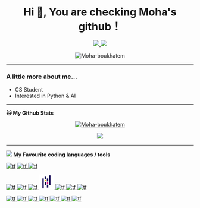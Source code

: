 <h1 align="center">  Hi 👋, You are checking Moha's github！</h1>
<p align="center">

<p align="center">
<a href="https://www.linkedin.com/in/mohamed-el-hadi-boukhatem-a38474174/">
<img src="https://img.shields.io/badge/-Mohamed-blue?style=flat-square&logo=Linkedin&logoColor=white&link=https://www.linkedin.com/in/mohamed-el-hadi-boukhatem-a38474174/"/>
</a>
<img src="https://img.shields.io/github/followers/Moha-boukhatem?label=Follow&style=social"/>
</p>
<p align="center">
	<img src="https://komarev.com/ghpvc/?username=Moha-boukhatem&label=Profile%20views&color=0e75b6&style=flat" alt="Moha-boukhatem" />
</p>

---


### A little more about me...  
- CS Student
- Interested in Python & AI


---
<!--START_SECTION:waka-->

**🐱 My Github Stats** 

<p align="center">
<a href="https://github.com/ryo-ma/github-profile-trophy"><img src="https://github-profile-trophy.vercel.app/?username=Moha-boukhatem&theme=dracula" alt="Moha-boukhatem" /></a>
</p>

<p align="center">
<img src="https://metrics.lecoq.io/Moha-boukhatem?template=classic&base.header=0&base.activity=0&base.community=0&base.repositories=0&base.metadata=0&isocalendar=1&languages=1&isocalendar.duration=half-year&languages.ignored=html%2Ccss%2C&languages.limit=8&languages.threshold=0%25&languages.colors=github&languages.sections=most-used&languages.indepth=false&languages.analysis.timeout=15&languages.categories=markup%2C%20programming&languages.recent.categories=markup%2C%20programming&languages.recent.load=300&languages.recent.days=14&config.timezone=Africa%2FAlgiers" />
</p>

<!--END_SECTION:waka-->

---
**<img src="https://media.giphy.com/media/WUlplcMpOCEmTGBtBW/giphy.gif" width="30">  My Favourite coding languages / tools** 

<p>
<a href="#" target="_blank"> <img src="https://www.vectorlogo.zone/logos/python/python-icon.svg" alt="tf" width="40" height="40"/></a> 
<a href="#" target="_blank"> <img src="https://www.vectorlogo.zone/logos/r-project/r-project-icon.svg" alt="tf" width="40" height="40"/> </a> 
<a href="#" target="_blank"> <img src="https://www.vectorlogo.zone/logos/java/java-icon.svg" alt="tf" width="40" height="40"/> </a> 

<a href="#" target="_blank"> <img src="https://www.vectorlogo.zone/logos/tensorflow/tensorflow-icon.svg" alt="tf" width="40" height="40"/> </a>  <a href="#" target="_blank"> <img src="https://upload.wikimedia.org/wikipedia/commons/a/ae/Keras_logo.svg" alt="tf" width="40" height="40"/> </a> 
<a href="#" target="_blank"> <img src="https://www.vectorlogo.zone/logos/opencv/opencv-icon.svg" alt="tf" width="40" height="40"/> </a> 
<a href="#" target="_blank"> <img src="https://raw.githubusercontent.com/devicons/devicon/1119b9f84c0290e0f0b38982099a2bd027a48bf1/icons/pandas/pandas-original.svg" alt="tf" width="40" height="40"/> </a> 
<a href="#" target="_blank"> <img src="https://www.vectorlogo.zone/logos/numpy/numpy-icon.svg" alt="tf" width="40" height="40"/> </a> 
<a href="#" target="_blank"> <img src="https://upload.wikimedia.org/wikipedia/commons/0/01/Created_with_Matplotlib-logo.svg" alt="tf" width="40" height="40"/> </a> 
<a href="#" target="_blank"> <img src="https://raw.githubusercontent.com/get-icon/geticon/fc0f660daee147afb4a56c64e12bde6486b73e39/icons/tableau-icon.svg" alt="tf" width="40" height="40"/> </a>  

<a href="#" target="_blank"> <img src="https://www.vectorlogo.zone/logos/djangoproject/djangoproject-icon.svg" alt="tf" width="40" height="40"/> </a>
<a href="#" target="_blank"> <img src="https://www.vectorlogo.zone/logos/pocoo_flask/pocoo_flask-icon.svg" alt="tf" width="40" height="40"/> </a> 
<a href="#" target="_blank"> <img src="https://www.vectorlogo.zone/logos/nodejs/nodejs-icon.svg" alt="tf" width="40" height="40"/> </a> 
<a href="#" target="_blank"> <img src="https://www.vectorlogo.zone/logos/postgresql/postgresql-icon.svg" alt="tf" width="40" height="40"/> </a> 
<a href="#" target="_blank"> <img src="https://www.vectorlogo.zone/logos/json/json-icon.svg" alt="tf" width="40" height="40"/> </a> 
<a href="#" target="_blank"> <img src="https://www.vectorlogo.zone/logos/docker/docker-icon.svg" alt="tf" width="40" height="40"/> </a> 
<a href="#" target="_blank"> <img src="https://www.vectorlogo.zone/logos/kubernetes/kubernetes-icon.svg" alt="tf" width="40" height="40"/> </a> 


</p>
